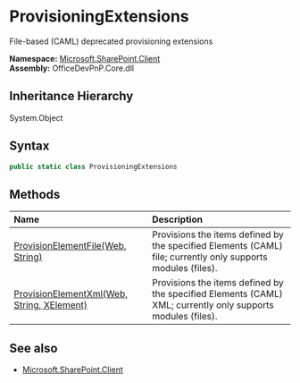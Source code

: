 # ProvisioningExtensions
File-based (CAML) deprecated provisioning extensions  

**Namespace:** [Microsoft.SharePoint.Client](Microsoft.SharePoint.Client.md)  
**Assembly:** OfficeDevPnP.Core.dll  
## Inheritance Hierarchy
System.Object  


## Syntax
```C#
public static class ProvisioningExtensions
```
## Methods
|**Name**|**Description**|
|:-----|:-----|
| [ProvisionElementFile(Web, String)](Microsoft.SharePoint.Client.ProvisioningExtensions.42dbc259.md) | Provisions the items defined by the specified Elements (CAML) file; currently only supports modules (files).
| [ProvisionElementXml(Web, String, XElement)](Microsoft.SharePoint.Client.ProvisioningExtensions.1571fe57.md) | Provisions the items defined by the specified Elements (CAML) XML; currently only supports modules (files).
## See also
- [Microsoft.SharePoint.Client](Microsoft.SharePoint.Client.md)
